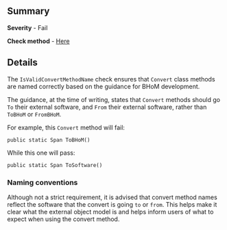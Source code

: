 ## Summary

**Severity** - Fail

**Check method** - [Here](https://github.com/BHoM/Test_Toolkit/blob/master/CodeComplianceTest_Engine/Query/Checks/IsValidConvertMethodName.cs)

## Details

The `IsValidConvertMethodName` check ensures that `Convert` class methods are named correctly based on the guidance for BHoM development.

The guidance, at the time of writing, states that `Convert` methods should go `To` their external software, and `From` their external software, rather than `ToBHoM` or `FromBHoM`.

For example, this `Convert` method will fail:

`public static Span ToBHoM()`

While this one will pass:

`public static Span ToSoftware()`

### Naming conventions

Although not a strict requirement, it is advised that convert method names reflect the software that the convert is going `to` or `from`. This helps make it clear what the external object model is and helps inform users of what to expect when using the convert method.